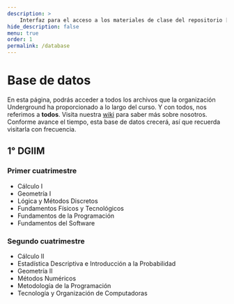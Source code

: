 ```yaml
---
description: >
    Interfaz para el acceso a los materiales de clase del repositorio [Underground](https://github.com/DGIIMUnderground)
hide_description: false
menu: true
order: 1
permalink: /database
---
```


# Base de datos
En esta página, podrás acceder a todos los archivos que la organización Underground ha proporcionado a lo largo del curso. Y con todos, nos referimos a **todos**. Visita nuestra [wiki](/wiki) para saber más sobre nosotros. 
Conforme avance el tiempo, esta base de datos crecerá, así que recuerda visitarla con frecuencia.

## 1° DGIIM 
### Primer cuatrimestre
- Cálculo I 
- Geometría I 
- Lógica y Métodos Discretos
- Fundamentos Físicos y Tecnológicos
- Fundamentos de la Programación
- Fundamentos del Software

### Segundo cuatrimestre
- Cálculo II 
- Estadística Descriptiva e Introducción a la Probabilidad 
- Geometría II
- Métodos Numéricos
- Metodología de la Programación
- Tecnología y Organización de Computadoras


